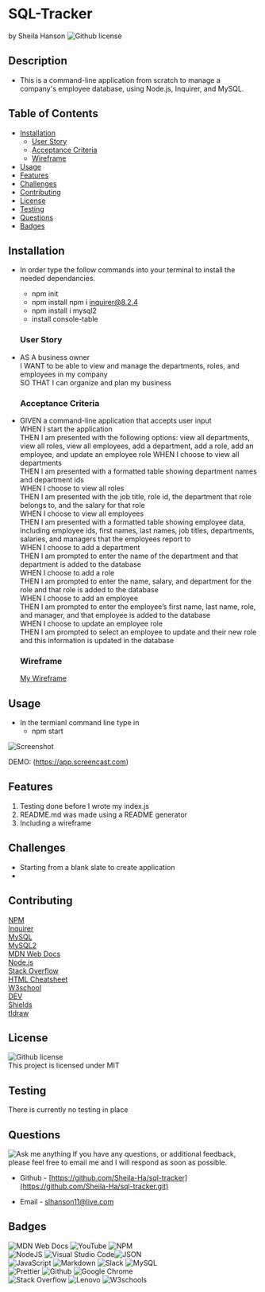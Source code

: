 # SQL-Tracker <!-- omit from toc -->
by Sheila Hanson ![Github license](https://img.shields.io/badge/license-MIT-blue.svg)

## Description <!-- omit from toc -->
- This is a command-line application from scratch to manage a company's employee database, using Node.js, Inquirer, and MySQL.

## Table of Contents <!-- omit from toc -->
  
- [Installation](#installation)
  - [User Story](#user-story)
  - [Acceptance Criteria](#acceptance-criteria)
  - [Wireframe](#wireframe)
- [Usage](#usage)
- [Features](#features)
- [Challenges](#challenges)
- [Contributing](#contributing)
- [License](#license)
- [Testing](#testing)
- [Questions](#questions)
- [Badges](#badges)
    

## Installation
- In order type the follow commands into your terminal to install the needed dependancies.
  - npm init
  - npm install npm i inquirer@8.2.4  
  - npm install i mysql2
  - install console-table
    
  
  ### User Story
* AS A business owner  
I WANT to be able to view and manage the departments, roles, and employees in my company  
SO THAT I can organize and plan my business  

    
  
  ### Acceptance Criteria
* GIVEN a command-line application that accepts user input  
WHEN I start the application  
THEN I am presented with the following options: view all departments, view all roles, view all employees, add a department, add a role, add an employee, and update an employee role   WHEN I choose to view all departments  
THEN I am presented with a formatted table showing department names and department ids  
WHEN I choose to view all roles  
THEN I am presented with the job title, role id, the department that role belongs to, and the salary for that role  
WHEN I choose to view all employees  
THEN I am presented with a formatted table showing employee data, including employee ids, first names, last names, job titles, departments, salaries, and managers that the employees report to  
WHEN I choose to add a department  
THEN I am prompted to enter the name of the department and that department is added to the database  
WHEN I choose to add a role  
THEN I am prompted to enter the name, salary, and department for the role and that role is added to the database  
WHEN I choose to add an employee  
THEN I am prompted to enter the employee’s first name, last name, role, and manager, and that employee is added to the database  
WHEN I choose to update an employee role  
THEN I am prompted to select an employee to update and their new role and this information is updated in the database  

    
  
  ### Wireframe
  [My Wireframe]()
      
## Usage 
  - In the termianl command line type in 
    - npm start

   ![Screenshot](utils/node_index.js_questions.png)

  DEMO: (https://app.screencast.com)

## Features
1. Testing done before I wrote my index.js  
2. README.md was made using a README generator  
3. Including a wireframe

## Challenges
- Starting from a blank slate to create application
- 
## Contributing
[NPM](https://www.npmjs.com/package/inquirer/v/8.2.4?activeTab=readme#installation)  
[Inquirer](https://www.npmjs.com/package/inquirer/v/8.2.4)  
[MySQL](https://www.npmjs.com/package/mysql2)  
[MySQL2](https://sidorares.github.io/node-mysql2/docs/documentation/promise-wrapper)  
[MDN Web Docs](https://developer.mozilla.org/en-US/docs/Web)  
[Node.js](https://nodejs.org/docs/latest/api/)  
[Stack Overflow](https://stackoverflow.com/?newreg=67d94556b887449fa2885dadf54a5439)  
[HTML Cheatsheet](https://htmlcheatsheet.com/js/)  
[W3school](https://www.w3schools.com/)  
[DEV](https://dev.to/envoy_/150-badges-for-github-pnk#contact)  
[Shields](https://shields.io/)  
[tldraw](https://www.tldraw.com/)  

## License  
![Github license](https://img.shields.io/badge/license-MIT-blue.svg)  
This project is licensed under MIT


## Testing
There is currently no testing in place
    

## Questions
![Ask me anything](https://img.shields.io/badge/Ask%20me-anything-1abc9c.svg)
If you have any questions, or additional feedback, please feel free to email me and I will respond as soon as possible.
    
* Github -
[https://github.com/Sheila-Ha/sql-tracker](https://github.com/Sheila-Ha/sql-tracker.git)

* Email -
slhanson11@live.com

## Badges
![MDN Web Docs](https://img.shields.io/badge/MDN_Web_Docs-black?style=for-the-badge&logo=mdnwebdocs&logoColor=white)  ![YouTube](https://img.shields.io/badge/YouTube-FF0000?style=for-the-badge&logo=youtube&logoColor=white)
![NPM](https://img.shields.io/badge/NPM-%23CB3837.svg?style=for-the-badge&logo=npm&logoColor=white)  
![NodeJS](https://img.shields.io/badge/node.js-6DA55F?style=for-the-badge&logo=node.js&logoColor=white)  ![Visual Studio Code](https://img.shields.io/badge/Visual%20Studio%20Code-0078d7.svg?style=for-the-badge&logo=visual-studio-code&logoColor=white)![JSON](https://img.shields.io/badge/json-5E5C5C?style=for-the-badge&logo=json&logoColor=red)  
![JavaScript](https://img.shields.io/badge/javascript-%23323330.svg?style=for-the-badge&logo=javascript&logoColor=%23F7DF1E)  ![Markdown](https://img.shields.io/badge/markdown-%23000000.svg?style=for-the-badge&logo=markdown&logoColor=white)
![Slack](https://img.shields.io/badge/Slack-4A154B?style=for-the-badge&logo=slack&logoColor=white)  ![MySQL](	https://img.shields.io/badge/MySQL-005C84?style=for-the-badge&logo=mysql&logoColor=white)  
  ![Prettier](https://img.shields.io/badge/prettier-1A2C34?style=for-the-badge&logo=prettier&logoColor=F7BA3E) ![Github](https://img.shields.io/badge/GitHub-100000?style=for-the-badge&logo=github&logoColor=white) ![Google Chrome](https://img.shields.io/badge/Google_chrome-4285F4?style=for-the-badge&logo=Google-chrome&logoColor=white)  
![Stack Overflow](https://img.shields.io/badge/Stack_Overflow-FE7A16?style=for-the-badge&logo=stack-overflow&logoColor=white)  ![Lenovo](https://img.shields.io/badge/lenovo%20laptop-E2231A?style=for-the-badge&logo=lenovo&logoColor=white)  ![W3schools](https://img.shields.io/badge/W3Schools-04AA6D?style=for-the-badge&logo=W3Schools&logoColor=white) 

